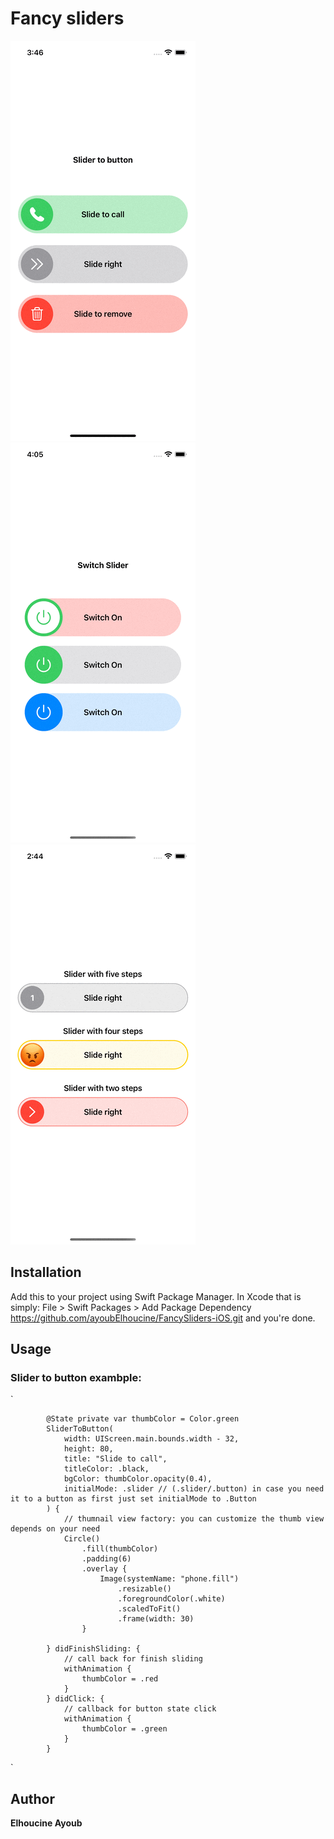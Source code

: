 # Fancy sliders

![](SliderToButtonEx.gif)    ![](SwitchSliderEx.gif) 
![](StepsSliderEx.gif)


## Installation

Add this to your project using Swift Package Manager. In Xcode that is simply: File > Swift Packages > Add Package Dependency https://github.com/ayoubElhoucine/FancySliders-iOS.git and you're done.

## Usage
### Slider to button exambple:


`
           
            @State private var thumbColor = Color.green
            SliderToButton(
                width: UIScreen.main.bounds.width - 32, 
                height: 80, 
                title: "Slide to call", 
                titleColor: .black, 
                bgColor: thumbColor.opacity(0.4),
                initialMode: .slider // (.slider/.button) in case you need it to a button as first just set initialMode to .Button
            ) {
                // thumnail view factory: you can customize the thumb view depends on your need
                Circle()
                    .fill(thumbColor)
                    .padding(6)
                    .overlay {
                        Image(systemName: "phone.fill")
                            .resizable()
                            .foregroundColor(.white)
                            .scaledToFit()
                            .frame(width: 30)
                    }
                
            } didFinishSliding: {
                // call back for finish sliding
                withAnimation {
                    thumbColor = .red
                }
            } didClick: {
                // callback for button state click
                withAnimation {
                    thumbColor = .green
                }
            }
`


## Author

__Elhoucine Ayoub__
